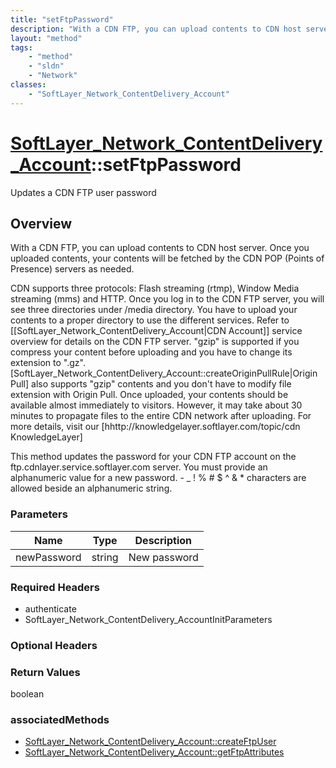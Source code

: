 ```yaml
---
title: "setFtpPassword"
description: "With a CDN FTP, you can upload contents to CDN host server. Once you uploaded contents, your contents will be fetched by... "
layout: "method"
tags:
    - "method"
    - "sldn"
    - "Network"
classes:
    - "SoftLayer_Network_ContentDelivery_Account"
---
```

# [SoftLayer_Network_ContentDelivery_Account](/reference/services/SoftLayer_Network_ContentDelivery_Account)::setFtpPassword

Updates a CDN FTP user password


## Overview 
With a CDN FTP, you can upload contents to CDN host server. Once you uploaded contents, your contents will be fetched by the CDN POP (Points of Presence) servers as needed. 

CDN supports three protocols: Flash streaming (rtmp), Window Media streaming (mms) and HTTP. Once you log in to the CDN FTP server, you will see three directories under /media directory.  You have to upload your contents to a proper directory to use the different services. Refer to [[SoftLayer_Network_ContentDelivery_Account|CDN Account]] service overview for details on the CDN FTP server. "gzip" is supported if you compress your content before uploading and you have to change its extension to ".gz".  [SoftLayer_Network_ContentDelivery_Account::createOriginPullRule|Origin Pull] also supports "gzip" contents and you don't have to modify file extension with Origin Pull. Once uploaded, your contents should be available almost immediately to visitors.  However, it may take about 30 minutes to propagate files to the entire CDN network after uploading. For more details, visit our [hhttp://knowledgelayer.softlayer.com/topic/cdn KnowledgeLayer] 

This method updates the password for your CDN FTP account on the ftp.cdnlayer.service.softlayer.com server. You must provide an alphanumeric value for a new password.  - _ ! % # $ ^ & * characters are allowed beside an alphanumeric string. 

### Parameters 
|Name | Type | Description |
| --- | --- | --- |
|newPassword| string| New password|


### Required Headers
* authenticate
* SoftLayer_Network_ContentDelivery_AccountInitParameters

### Optional Headers

### Return Values
boolean


### associatedMethods

*  [SoftLayer_Network_ContentDelivery_Account::createFtpUser](/reference/services/SoftLayer_Network_ContentDelivery_Account/createFtpUser )
*  [SoftLayer_Network_ContentDelivery_Account::getFtpAttributes](/reference/services/SoftLayer_Network_ContentDelivery_Account/getFtpAttributes )

